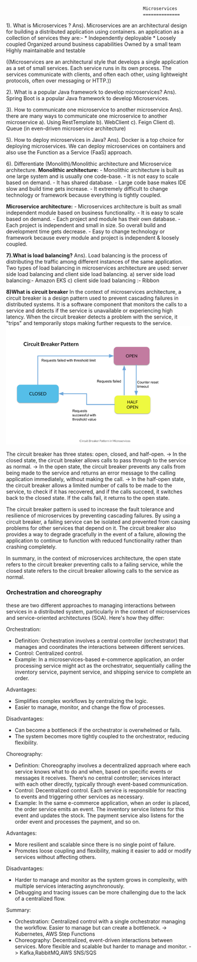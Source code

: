                                                         Microservices
                                                        ==============
1). What is Microservices ?
Ans). Microservices are an architectural design for building a distributed application using containers.
       an application as a collection of services they are:-
       * Independently deployable
       * Loosely coupled
       Organized around business capabilities
       Owned by a small team
       Highly maintainable and testable

 ((Microservices are an architectural style that develops a single application as a set of small services. 
      Each service runs in its own process. The services communicate with clients, and often each other, 
      using lightweight  protocols, often over messaging or HTTP.))
                                                 
2). What is a popular Java framework to develop microservices?
Ans). Spring Boot is a popular Java framework to develop Microservices.   

3). How to communicate one microservice to another microservice
Ans). there are many ways to communicate one microservice to another microservice
     a). Using RestTemplate
     b). WebClient
     c). Feign Client
     d). Queue (in even-driven microservice architecture)
     

5). How to deploy microservices in Java?
Ans). Docker is a top choice for deploying microservices. We can deploy microservices on containers and 
also use the Function as a Service (FaaS) approach.

6). Differentiate (Monolith)/Monolithic architecture and Microservice architecture.
 **Monolithic architecture:** 
                    - Monolithic architecture is built as one large system and is usually one code-base.
                    - It is not easy to scale based on demand.
                    - It has shared database. 
                    - Large code base makes IDE slow and build time gets increase.
                    - It extremely difficult to change technology or framework because everything is tightly coupled.
                    
 **Microservice architecture:**
                    - Microservices architecture is built as small independent module based on business functionality.
                    - It is easy to scale based on demand.
                    - Each project and module has their own database.
                    - Each project is independent and small in size. So overall build and development time gets decrease.
                    - Easy to change technology or framework because every module and project is independent & loosely coupled.
                    
**7).What is load balancing?**
Ans). Load balancing is the process of distributing the traffic among different instances of the same application. 
Two types of load balancing in microservices architecture are used: server side load balancing and client side load balancing.
      a) server side load balancing:- Amazon EKS 
      c) client side load balancing :- Ribbon

**8)What is circuit breaker**
In the context of microservices architecture, a circuit breaker is a design pattern used to prevent cascading failures in distributed systems. 
It is a software component that monitors the calls to a service and detects if the service is unavailable or experiencing high latency. 
When the circuit breaker detects a problem with the service, it "trips" and temporarily stops making further requests to the service.
![img_6.png](images%2Fimg_6.png)

The circuit breaker has three states: open, closed, and half-open. 
-> In the closed state, the circuit breaker allows calls to pass through to the service as normal. 
-> In the open state, the circuit breaker prevents any calls from being made to the service and returns an error message 
to the calling application immediately, without making the call.
-> In the half-open state, the circuit breaker allows a limited number of calls to be made to the service, to check if it has recovered, 
and if the calls succeed, it switches back to the closed state. If the calls fail, it returns to the open state.

The circuit breaker pattern is used to increase the fault tolerance and resilience of microservices by preventing cascading failures. 
By using a circuit breaker, a failing service can be isolated and prevented from causing problems for other services that depend on it.
The circuit breaker also provides a way to degrade gracefully in the event of a failure, allowing the application to continue
to function with reduced functionality rather than crashing completely.

In summary, in the context of microservices architecture, the open state refers to the circuit breaker preventing calls to a failing service,
while the closed state refers to the circuit breaker allowing calls to the service as normal.

### Orchestration and choreography 
these are two different approaches to managing interactions between services in a distributed system, particularly in the context of microservices and service-oriented architectures (SOA). Here's how they differ:

Orchestration:
* Definition: Orchestration involves a central controller (orchestrator) that manages and coordinates the interactions between different services.
* Control: Centralized control. 
* Example: In a microservices-based e-commerce application, an order processing service might act as the orchestrator,
   sequentially calling the inventory service, payment service, and shipping service to complete an order.

Advantages:
* Simplifies complex workflows by centralizing the logic.
* Easier to manage, monitor, and change the flow of processes.

Disadvantages:
* Can become a bottleneck if the orchestrator is overwhelmed or fails.
* The system becomes more tightly coupled to the orchestrator, reducing flexibility.

Choreography:
* Definition: Choreography involves a decentralized approach where each service knows what to do and when,
  based on specific events or messages it receives. There’s no central controller; services interact with each other directly,
  typically through event-based communication.
* Control: Decentralized control. Each service is responsible for reacting to events and triggering other services as necessary.
* Example: In the same e-commerce application, when an order is placed, the order service emits an event. 
  The inventory service listens for this event and updates the stock. The payment service also listens for the order event and processes the payment,
  and so on.

Advantages:
* More resilient and scalable since there is no single point of failure.
* Promotes loose coupling and flexibility, making it easier to add or modify services without affecting others.

Disadvantages:
* Harder to manage and monitor as the system grows in complexity, with multiple services interacting asynchronously.
* Debugging and tracing issues can be more challenging due to the lack of a centralized flow.

Summary:
* Orchestration: Centralized control with a single orchestrator managing the workflow. Easier to manage but can create a bottleneck.
 -> Kubernetes, AWS Step Functions
* Choreography: Decentralized, event-driven interactions between services. More flexible and scalable but harder to manage and monitor.
 -> Kafka,RabbitMQ,AWS SNS/SQS 
